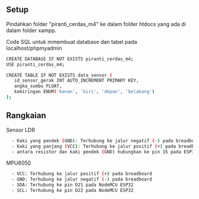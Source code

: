 ## Setup
Pindahkan folder "piranti_cerdas_m4" ke dalam folder htdocs yang ada di dalam folder xampp.

Code SQL untuk mmembuat database dan tabel pada localhost/phpmyadmin
```bash
CREATE DATABASE IF NOT EXISTS piranti_cerdas_m4;
USE piranti_cerdas_m4;

CREATE TABLE IF NOT EXISTS data_sensor (
   id_sensor_gerak INT AUTO_INCREMENT PRIMARY KEY,
   angka_sumbu FLOAT,
   kemiringan ENUM('kanan', 'kiri', 'depan', 'belakang')
);

```

## Rangkaian

Sensor LDR

```bash
  - Kaki yang pendek (GND): Terhubung ke jalur negatif (-) pada breadboard menggunakan resistor
  - Kaki yang panjang (VCC): Terhubung ke jalur positif (+) pada breadboard
  - antara resistor dan kaki pendek (GND) hubungkan ke pin 15 pada ESP32
```

MPU6050

```bash
  - VCC: Terhubung ke jalur positif (+) pada breadboard
  - GND: Terhubung ke jalur negatif (-) pada breadboard
  - SDA: Terhubung ke pin D21 pada NodeMCU ESP32
  - SCL: Terhubung ke pin D22 pada NodeMCU ESP32
```